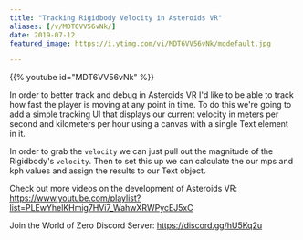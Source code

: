 ```yaml
---
title: "Tracking Rigidbody Velocity in Asteroids VR"
aliases: [/v/MDT6VV56vNk/]
date: 2019-07-12
featured_image: https://i.ytimg.com/vi/MDT6VV56vNk/mqdefault.jpg

---
```


{{% youtube id="MDT6VV56vNk" %}}

In order to better track and debug in Asteroids VR I'd like to be able to track how fast the player is moving at any point in time. To do this we're going to add a simple tracking UI that displays our current velocity in meters per second and kilometers per hour using a canvas with a single Text element in it.

In order to grab the `velocity` we can just pull out the magnitude of the Rigidbody's `velocity`. Then to set this up we can calculate the our mps and kph values and assign the results to our Text object.

Check out more videos on the development of Asteroids VR: https://www.youtube.com/playlist?list=PLEwYhelKHmig7HVi7_WahwXRWPycEJ5xC

Join the World of Zero Discord Server: https://discord.gg/hU5Kq2u